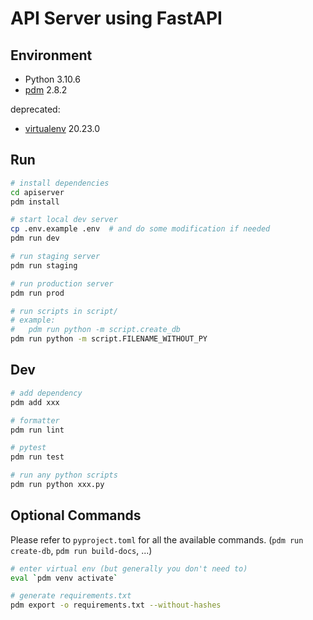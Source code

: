 # API Server using FastAPI

## Environment

* Python 3.10.6
* [pdm](https://pdm.fming.dev/latest/#recommended-installation-method) 2.8.2

deprecated:
* [virtualenv](https://virtualenv.pypa.io/en/latest/installation.html) 20.23.0

## Run

```bash
# install dependencies
cd apiserver
pdm install

# start local dev server
cp .env.example .env  # and do some modification if needed
pdm run dev

# run staging server
pdm run staging

# run production server
pdm run prod

# run scripts in script/
# example:
#   pdm run python -m script.create_db
pdm run python -m script.FILENAME_WITHOUT_PY
```

## Dev

```bash
# add dependency
pdm add xxx

# formatter
pdm run lint

# pytest
pdm run test

# run any python scripts
pdm run python xxx.py
```

## Optional Commands

Please refer to `pyproject.toml` for all the available commands. (`pdm run create-db`, `pdm run build-docs`, ...)

```bash
# enter virtual env (but generally you don't need to)
eval `pdm venv activate`

# generate requirements.txt
pdm export -o requirements.txt --without-hashes
```
